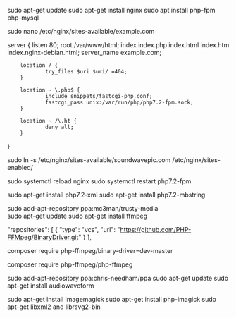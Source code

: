 sudo apt-get update
sudo apt-get install nginx
sudo apt install php-fpm php-mysql


sudo nano /etc/nginx/sites-available/example.com

server {
        listen 80;
        root /var/www/html;
        index index.php index.html index.htm index.nginx-debian.html;
        server_name example.com;

        location / {
                try_files $uri $uri/ =404;
        }

        location ~ \.php$ {
                include snippets/fastcgi-php.conf;
                fastcgi_pass unix:/var/run/php/php7.2-fpm.sock;
        }

        location ~ /\.ht {
                deny all;
        }
}


sudo ln -s /etc/nginx/sites-available/soundwavepic.com /etc/nginx/sites-enabled/

sudo systemctl reload nginx
sudo systemctl restart php7.2-fpm

sudo apt-get install php7.2-xml
sudo apt-get install php7.2-mbstring


sudo add-apt-repository ppa:mc3man/trusty-media  
sudo apt-get update
sudo apt-get install ffmpeg

"repositories": [
    {
        "type": "vcs",
        "url": "https://github.com/PHP-FFMpeg/BinaryDriver.git"
    }
],

composer require php-ffmpeg/binary-driver=dev-master

composer require php-ffmpeg/php-ffmpeg

sudo add-apt-repository ppa:chris-needham/ppa
sudo apt-get update
sudo apt-get install audiowaveform

sudo apt-get install imagemagick
sudo apt-get install php-imagick
sudo apt-get libxml2 and librsvg2-bin



